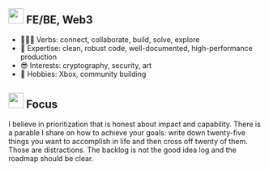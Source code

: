 
<!-- ## <img src="https://media.giphy.com/media/VgCDAzcKvsR6OM0uWg/giphy.gif" width="50"> -->

## <img src="https://media.giphy.com/media/WUlplcMpOCEmTGBtBW/giphy.gif" width="30"> FE/BE, Web3

* 🧑‍🤝‍🧑 Verbs: connect, collaborate, build, solve, explore
* 🤩 Expertise: clean, robust code, well-documented, high-performance production
* 😎 Interests: cryptography, security, art
* 🥰 Hobbies: Xbox, community building

## <img src="https://media.giphy.com/media/LnQjpWaON8nhr21vNW/giphy.gif" width="30"> Focus

I believe in prioritization that is honest about impact and capability. There is a parable I share on how to achieve your goals: write down twenty-five things you want to accomplish in life and then cross off twenty of them. Those are distractions. The backlog is not the good idea log and the roadmap should be clear.

